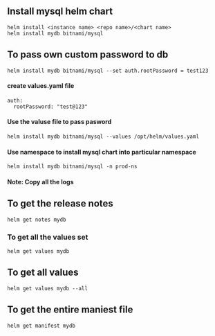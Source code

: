 ## Install mysql helm chart
```
helm install <instance name> <repo name>/<chart name>
helm install mydb bitnami/mysql
```
## To pass own custom password to db
```
helm install mydb bitnami/mysql --set auth.rootPassword = test123
```
#### create values.yaml file
```
auth:
  rootPassword: "test@123"
```
#### Use the valuse file to pass pasword 
```
helm install mydb bitnami/mysql --values /opt/helm/values.yaml
```
#### Use namespace to install mysql chart into particular namespace
```
helm install mydb bitnami/mysql -n prod-ns
```
#### Note: Copy all the logs 


## To get the release notes
```
helm get notes mydb
```

### To get all the values set
```
helm get values mydb
```
## To get all values
```
helm get values mydb --all
```

## To get the entire maniest file 
```
helm get manifest mydb
```
